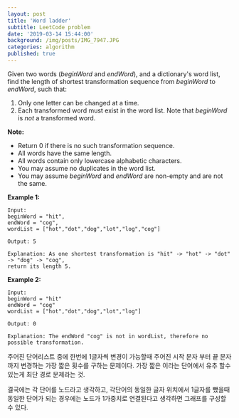 ```yaml
---
layout: post
title: 'Word ladder'
subtitle: LeetCode problem
date: '2019-03-14 15:44:00'
background: /img/posts/IMG_7947.JPG
categories: algorithm
published: true
---
```


Given two words (*beginWord* and *endWord*), and a dictionary's word list, find the length of shortest transformation sequence from *beginWord* to *endWord*, such that:

1. Only one letter can be changed at a time.
2. Each transformed word must exist in the word list. Note that *beginWord* is *not* a transformed word.

**Note:**

- Return 0 if there is no such transformation sequence.
- All words have the same length.
- All words contain only lowercase alphabetic characters.
- You may assume no duplicates in the word list.
- You may assume *beginWord* and *endWord* are non-empty and are not the same.

**Example 1:**

```
Input:
beginWord = "hit",
endWord = "cog",
wordList = ["hot","dot","dog","lot","log","cog"]

Output: 5

Explanation: As one shortest transformation is "hit" -> "hot" -> "dot" -> "dog" -> "cog",
return its length 5.
```

**Example 2:**

```
Input:
beginWord = "hit"
endWord = "cog"
wordList = ["hot","dot","dog","lot","log"]

Output: 0

Explanation: The endWord "cog" is not in wordList, therefore no possible transformation.
```

주어진 단어리스트 중에 한번에 1글자씩 변경이 가능할때 주어진 시작 문자 부터 끝 문자까지 변경하는 가장 짧은 횟수를
구하는 문제이다. 가장 짧은 이라는 단어에서 유추 할수있는게 최단 경로 문제라는 것. 

결국에는 각 단어를 노드라고 생각하고, 각단어의 동일한 글자 위치에서 1글자를 뺐을때 동일한 단어가 되는 경우에는 
노드가 1가중치로 연결된다고 생각하면 그래프를 구성할 수 있다.






